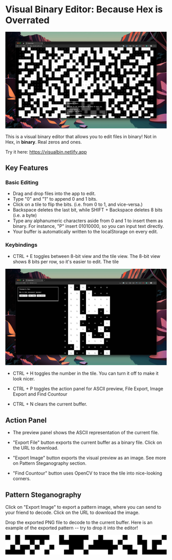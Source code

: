 # Visual Binary Editor: Because Hex is Overrated

![Screenshot](./assets/screenshot.jpg)

This is a visual binary editor that allows you to edit files in binary! Not in Hex, in **binary**. Real zeros and ones.

Try it here: https://visualbin.netlify.app

## Key Features

### Basic Editing

- Drag and drop files into the app to edit.
- Type "0" and "1" to append 0 and 1 bits.
- Click on a tile to flip the bits. (i.e. from 0 to 1, and vice-versa.)
- Backspace deletes the last bit, while SHIFT + Backspace deletes 8 bits (i.e. a byte)
- Type any alphanumeric characters aside from 0 and 1 to insert them as binary. For instance, "P" insert 01010000, so you can input text directly.
- Your buffer is automatically written to the localStorage on every edit.

### Keybindings

- CTRL + E toggles between 8-bit view and the tile view. The 8-bit view shows 8 bits per row, so it's easier to edit. The tile

![Eight Bit Mode](./assets/eight-bit-mode.jpg)

- CTRL + H toggles the number in the tile. You can turn it off to make it look nicer.

- CTRL + P toggles the action panel for ASCII preview, File Export, Image Export and Find Countour

- CTRL + N clears the current buffer.

## Action Panel

- The preview panel shows the ASCII representation of the current file.

- "Export File" button exports the current buffer as a binary file. Click on the URL to download.

- "Export Image" button exports the visual preview as an image. See more on Pattern Steganography section.

- "Find Countour" button uses OpenCV to trace the tile into nice-looking corners.

## Pattern Steganography

Click on "Export Image" to export a pattern image, where you can send to your friend to decode. Click on the URL to download the image.

Drop the exported PNG file to decode to the current buffer. Here is an example of the exported pattern -- try to drop it into the editor!

![Steganography Pattern](./assets/sample-pattern-image.png)
